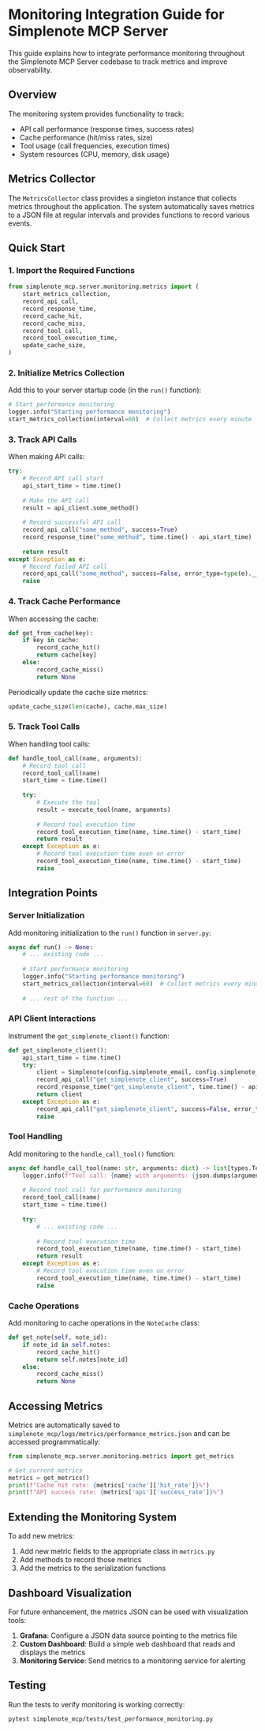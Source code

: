 # Monitoring Integration Guide for Simplenote MCP Server

This guide explains how to integrate performance monitoring throughout the Simplenote MCP Server codebase to track metrics and improve observability.

## Overview

The monitoring system provides functionality to track:
- API call performance (response times, success rates)
- Cache performance (hit/miss rates, size)
- Tool usage (call frequencies, execution times)
- System resources (CPU, memory, disk usage)

## Metrics Collector

The `MetricsCollector` class provides a singleton instance that collects metrics throughout the application. The system automatically saves metrics to a JSON file at regular intervals and provides functions to record various events.

## Quick Start

### 1. Import the Required Functions

```python
from simplenote_mcp.server.monitoring.metrics import (
    start_metrics_collection,
    record_api_call,
    record_response_time, 
    record_cache_hit,
    record_cache_miss,
    record_tool_call,
    record_tool_execution_time,
    update_cache_size,
)
```

### 2. Initialize Metrics Collection

Add this to your server startup code (in the `run()` function):

```python
# Start performance monitoring
logger.info("Starting performance monitoring")
start_metrics_collection(interval=60)  # Collect metrics every minute
```

### 3. Track API Calls

When making API calls:

```python
try:
    # Record API call start
    api_start_time = time.time()
    
    # Make the API call
    result = api_client.some_method()
    
    # Record successful API call
    record_api_call("some_method", success=True)
    record_response_time("some_method", time.time() - api_start_time)
    
    return result
except Exception as e:
    # Record failed API call
    record_api_call("some_method", success=False, error_type=type(e).__name__)
    raise
```

### 4. Track Cache Performance

When accessing the cache:

```python
def get_from_cache(key):
    if key in cache:
        record_cache_hit()
        return cache[key]
    else:
        record_cache_miss()
        return None
```

Periodically update the cache size metrics:

```python
update_cache_size(len(cache), cache.max_size)
```

### 5. Track Tool Calls

When handling tool calls:

```python
def handle_tool_call(name, arguments):
    # Record tool call
    record_tool_call(name)
    start_time = time.time()
    
    try:
        # Execute the tool
        result = execute_tool(name, arguments)
        
        # Record tool execution time
        record_tool_execution_time(name, time.time() - start_time)
        return result
    except Exception as e:
        # Record tool execution time even on error
        record_tool_execution_time(name, time.time() - start_time)
        raise
```

## Integration Points

### Server Initialization

Add monitoring initialization to the `run()` function in `server.py`:

```python
async def run() -> None:
    # ... existing code ...
    
    # Start performance monitoring
    logger.info("Starting performance monitoring")
    start_metrics_collection(interval=60)  # Collect metrics every minute
    
    # ... rest of the function ...
```

### API Client Interactions

Instrument the `get_simplenote_client()` function:

```python
def get_simplenote_client():
    api_start_time = time.time()
    try:
        client = Simplenote(config.simplenote_email, config.simplenote_password)
        record_api_call("get_simplenote_client", success=True)
        record_response_time("get_simplenote_client", time.time() - api_start_time)
        return client
    except Exception as e:
        record_api_call("get_simplenote_client", success=False, error_type=type(e).__name__)
        raise
```

### Tool Handling

Add monitoring to the `handle_call_tool()` function:

```python
async def handle_call_tool(name: str, arguments: dict) -> list[types.TextContent]:
    logger.info(f"Tool call: {name} with arguments: {json.dumps(arguments)}")
    
    # Record tool call for performance monitoring
    record_tool_call(name)
    start_time = time.time()
    
    try:
        # ... existing code ...
        
        # Record tool execution time
        record_tool_execution_time(name, time.time() - start_time)
        return result
    except Exception as e:
        # Record tool execution time even on error
        record_tool_execution_time(name, time.time() - start_time)
        raise
```

### Cache Operations

Add monitoring to cache operations in the `NoteCache` class:

```python
def get_note(self, note_id):
    if note_id in self.notes:
        record_cache_hit()
        return self.notes[note_id]
    else:
        record_cache_miss()
        return None
```

## Accessing Metrics

Metrics are automatically saved to `simplenote_mcp/logs/metrics/performance_metrics.json` and can be accessed programmatically:

```python
from simplenote_mcp.server.monitoring.metrics import get_metrics

# Get current metrics
metrics = get_metrics()
print(f"Cache hit rate: {metrics['cache']['hit_rate']}%")
print(f"API success rate: {metrics['api']['success_rate']}%")
```

## Extending the Monitoring System

To add new metrics:

1. Add new metric fields to the appropriate class in `metrics.py`
2. Add methods to record those metrics
3. Add the metrics to the serialization functions

## Dashboard Visualization

For future enhancement, the metrics JSON can be used with visualization tools:

1. **Grafana**: Configure a JSON data source pointing to the metrics file
2. **Custom Dashboard**: Build a simple web dashboard that reads and displays the metrics
3. **Monitoring Service**: Send metrics to a monitoring service for alerting

## Testing

Run the tests to verify monitoring is working correctly:

```bash
pytest simplenote_mcp/tests/test_performance_monitoring.py
```